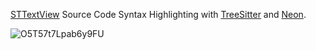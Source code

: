 [STTextView](https://github.com/krzyzanowskim/STTextView) Source Code Syntax Highlighting with [TreeSitter](https://tree-sitter.github.io/tree-sitter/) and [Neon](https://github.com/ChimeHQ/Neon).

![O5T57t7Lpab6y9FU](https://github.com/krzyzanowskim/STTextView-Plugin-Neon/assets/758033/73938486-8718-41ae-9d3e-d2132f15940d)
